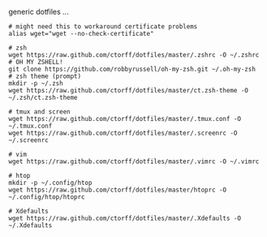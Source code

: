 generic dotfiles ...

    # might need this to workaround certificate problems
    alias wget="wget --no-check-certificate"

    # zsh
    wget https://raw.github.com/ctorff/dotfiles/master/.zshrc -O ~/.zshrc
    # OH MY ZSHELL!
    git clone https://github.com/robbyrussell/oh-my-zsh.git ~/.oh-my-zsh
    # zsh theme (prompt)
    mkdir -p ~/.zsh
    wget https://raw.github.com/ctorff/dotfiles/master/ct.zsh-theme -O ~/.zsh/ct.zsh-theme

    # tmux and screen
    wget https://raw.github.com/ctorff/dotfiles/master/.tmux.conf -O ~/.tmux.conf
    wget https://raw.github.com/ctorff/dotfiles/master/.screenrc -O ~/.screenrc

    # vim
    wget https://raw.github.com/ctorff/dotfiles/master/.vimrc -O ~/.vimrc

    # htop
    mkdir -p ~/.config/htop
    wget https://raw.github.com/ctorff/dotfiles/master/htoprc -O ~/.config/htop/htoprc

    # Xdefaults
    wget https://raw.github.com/ctorff/dotfiles/master/.Xdefaults -O ~/.Xdefaults

